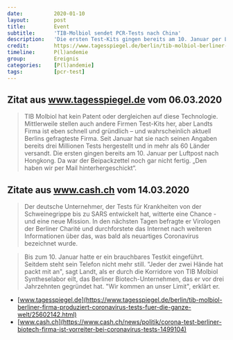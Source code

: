 ```yaml
---
date:          2020-01-10
layout:        post
title:         Event
subtitle:      'TIB-Molbiol sendet PCR-Tests nach China'
description:   'Die ersten Test-Kits gingen bereits am 10. Januar per Luftpost nach Hongkong. Da war der Beipackzettel noch gar nicht fertig. „Den haben wir per Mail hinterhergeschickt“.'
credit:        https://www.tagesspiegel.de/berlin/tib-molbiol-berliner-firma-produziert-coronavirus-tests-fuer-die-ganze-welt/25602142.html
timeline:      P(l)andemie
group:         Ereignis
categories:    [P(l)andemie]
tags:          [pcr-test]
---
```


## Zitat aus www.tagesspiegel.de vom 06.03.2020

> TIB Molbiol hat kein Patent oder dergleichen auf diese Technologie. Mittlerweile stellen auch andere Firmen Test-Kits her, aber Landts Firma ist eben schnell und gründlich – und wahrscheinlich aktuell Berlins gefragteste Firma. Seit Januar hat sie nach seinen Angaben bereits drei Millionen Tests hergestellt und in mehr als 60 Länder versandt. Die ersten gingen bereits am 10. Januar per Luftpost nach Hongkong. Da war der Beipackzettel noch gar nicht fertig. „Den haben wir per Mail hinterhergeschickt“.

## Zitate aus www.cash.ch vom 14.03.2020

> Der deutsche Unternehmer, der Tests für Krankheiten von der Schweinegrippe bis zu SARS entwickelt hat, witterte eine Chance - und eine neue Mission. In den nächsten Tagen befragte er Virologen der Berliner Charité und durchforstete das Internet nach weiteren Informationen über das, was bald als neuartiges Coronavirus bezeichnet wurde.

> Bis zum 10. Januar hatte er ein brauchbares Testkit eingeführt. Seitdem steht sein Telefon nicht mehr still. "Jeder der zwei Hände hat packt mit an", sagt Landt, als er durch die Korridore von TIB Molbiol Syntheselabor eilt, das Berliner Biotech-Unternehmen, das er vor drei Jahrzehnten gegründet hat. "Wir kommen an unser Limit", erklärt er.

 * [www.tagesspiegel.de](https://www.tagesspiegel.de/berlin/tib-molbiol-berliner-firma-produziert-coronavirus-tests-fuer-die-ganze-welt/25602142.html)
 * [www.cash.ch](https://www.cash.ch/news/politik/corona-test-berliner-biotech-firma-ist-vorreiter-bei-coronavirus-tests-1499104)
